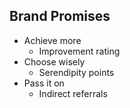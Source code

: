 ## Brand Promises
* Achieve more
    * Improvement rating
* Choose wisely
    * Serendipity points
* Pass it on
    * Indirect referrals